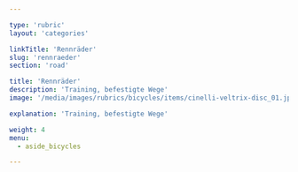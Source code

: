 ```yaml
---

type: 'rubric'
layout: 'categories'

linkTitle: 'Rennräder'
slug: 'rennraeder'
section: 'road'

title: 'Rennräder'
description: 'Training, befestigte Wege'
image: '/media/images/rubrics/bicycles/items/cinelli-veltrix-disc_01.jpg'

explanation: 'Training, befestigte Wege'

weight: 4
menu:
  - aside_bicycles

---
```

